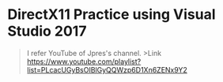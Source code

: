 DirectX11 Practice using Visual Studio 2017
===========================================

>I refer YouTube of Jpres's channel.
	>Link https://www.youtube.com/playlist?list=PLcacUGyBsOIBlGyQQWzp6D1Xn6ZENx9Y2